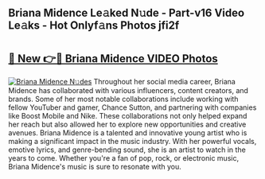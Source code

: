 ## Briana Midence Le𝚊ked N𝚞de - Part-v16 Video Le𝚊ks - Hot Onlyf𝚊ns Photos jfi2f

# <h2><a href="http://ac13566.deff.icu/?id=Briana+Midence">🔗 New 👉🔴 Briana Midence VIDEO Photos</a></h2>

[![Briana Midence N𝚞des](https://i.imgur.com/rIISA9y.gif)](http://ac13566.deff.icu/?id=Briana+Midence)
Throughout her social media career, Briana Midence has collaborated with various influencers, content creators, and brands. Some of her most notable collaborations include working with fellow YouTuber and gamer, Chance Sutton, and partnering with companies like Boost Mobile and Nike. These collaborations not only helped expand her reach but also allowed her to explore new opportunities and creative avenues. Briana Midence is a talented and innovative young artist who is making a significant impact in the music industry. With her powerful vocals, emotive lyrics, and genre-bending sound, she is an artist to watch in the years to come. Whether you're a fan of pop, rock, or electronic music, Briana Midence's music is sure to resonate with you.
